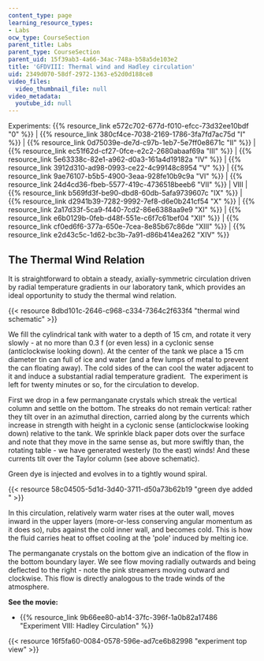 ```yaml
---
content_type: page
learning_resource_types:
- Labs
ocw_type: CourseSection
parent_title: Labs
parent_type: CourseSection
parent_uid: 15f39ab3-4a66-34ac-748a-b58a5de103e2
title: 'GFDVIII: Thermal wind and Hadley circulation'
uid: 2349d070-58df-2972-1363-e52d0d188ce8
video_files:
  video_thumbnail_file: null
video_metadata:
  youtube_id: null
---
```


Experiments: {{% resource_link e572c702-677d-f010-efcc-73d32ee10bdf "0" %}} | {{% resource_link 380cf4ce-7038-2169-1786-3fa7fd7ac75d "I" %}} | {{% resource_link 0d75039e-de7d-c97b-1eb7-5e7ff0e8671c "II" %}} | {{% resource_link ec51f62d-cf27-0fce-e2c2-2680abaaf69a "III" %}} | {{% resource_link 5e63338c-82e1-a962-d0a3-161a4d19182a "IV" %}} | {{% resource_link 3912d310-ad98-0993-ce22-4c99148c8954 "V" %}} | {{% resource_link 9ae76107-b5b5-4900-3eaa-928fe10b9c9a "VI" %}} | {{% resource_link 24d4cd36-fbeb-5577-419c-4736518beeb6 "VII" %}} | VIII | {{% resource_link b569fd3f-be90-dbd8-60db-5afa9739607c "IX" %}} | {{% resource_link d2941b39-7282-9992-7ef8-d6e0b241cf54 "X" %}} | {{% resource_link 2a17d33f-5ca9-f440-7cd2-86e6388aa9e9 "XI" %}} | {{% resource_link e6b0129b-0feb-d48f-551e-c6f7c61bef04 "XII" %}} | {{% resource_link cf0ed6f6-377a-650e-7cea-8e85b67c86de "XIII" %}} | {{% resource_link e2d43c5c-1d62-bc3b-7a91-d86b414ea262 "XIV" %}}

The Thermal Wind Relation
-------------------------

It is straightforward to obtain a steady, axially-symmetric circulation driven by radial temperature gradients in our laboratory tank, which provides an ideal opportunity to study the thermal wind relation.

{{< resource 8dbd101c-2646-c968-c334-7364c2f633f4 "thermal wind schematic" >}}

We fill the cylindrical tank with water to a depth of 15 cm, and rotate it very slowly - at no more than 0.3 f (or even less) in a cyclonic sense (anticlockwise looking down). At the center of the tank we place a 15 cm diameter tin can full of ice and water (and a few lumps of metal to prevent the can floating away). The cold sides of the can cool the water adjacent to it and induce a substantial radial temperature gradient.  The experiment is left for twenty minutes or so, for the circulation to develop.

First we drop in a few permanganate crystals which streak the vertical column and settle on the bottom. The streaks do not remain vertical: rather they tilt over in an azimuthal direction, carried along by the currents which increase in strength with height in a cyclonic sense (anticlockwise looking down) relative to the tank. We sprinkle black paper dots over the surface and note that they move in the same sense as, but more swiftly than, the rotating table - we have generated westerly (to the east) winds! And these currents tilt over the Taylor column (see above schematic). 

Green dye is injected and evolves in to a tightly wound spiral.

{{< resource 58c04505-5d1d-3d40-3711-d50a73b62b19 "green dye added " >}}

In this circulation, relatively warm water rises at the outer wall, moves inward in the upper layers (more-or-less conserving angular momentum as it does so), rubs against the cold inner wall, and becomes cold. This is how the fluid carries heat to offset cooling at the 'pole' induced by melting ice.

The permanganate crystals on the bottom give an indication of the flow in the bottom boundary layer. We see flow moving radially outwards and being deflected to the right - note the pink streamers moving outward and clockwise. This flow is directly analogous to the trade winds of the atmosphere.

**See the movie:**

*   {{% resource_link 9b66ee80-ab14-37fc-396f-1a0b82a17486 "Experiment VIII: Hadley Circulation" %}}

{{< resource 16f5fa60-0084-0578-596e-ad7ce6b82998 "experiment top view" >}}